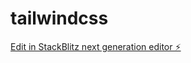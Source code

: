 # tailwindcss

[Edit in StackBlitz next generation editor ⚡️](https://stackblitz.com/~/github.com/Mattreed091/tailwindcss)